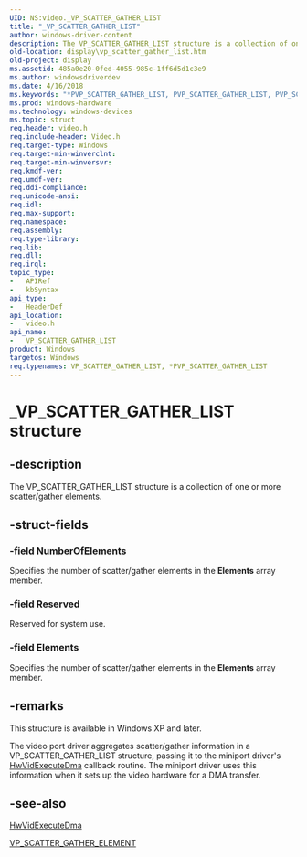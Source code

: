 ```yaml
---
UID: NS:video._VP_SCATTER_GATHER_LIST
title: "_VP_SCATTER_GATHER_LIST"
author: windows-driver-content
description: The VP_SCATTER_GATHER_LIST structure is a collection of one or more scatter/gather elements.
old-location: display\vp_scatter_gather_list.htm
old-project: display
ms.assetid: 485a0e20-0fed-4055-985c-1ff6d5d1c3e9
ms.author: windowsdriverdev
ms.date: 4/16/2018
ms.keywords: "*PVP_SCATTER_GATHER_LIST, PVP_SCATTER_GATHER_LIST, PVP_SCATTER_GATHER_LIST structure pointer [Display Devices], VP_SCATTER_GATHER_LIST, VP_SCATTER_GATHER_LIST structure [Display Devices], Video_Structs_0b59cadd-bf97-44c9-b987-d4dfc5eaaf15.xml, _VP_SCATTER_GATHER_LIST, display.vp_scatter_gather_list, video/PVP_SCATTER_GATHER_LIST, video/VP_SCATTER_GATHER_LIST"
ms.prod: windows-hardware
ms.technology: windows-devices
ms.topic: struct
req.header: video.h
req.include-header: Video.h
req.target-type: Windows
req.target-min-winverclnt: 
req.target-min-winversvr: 
req.kmdf-ver: 
req.umdf-ver: 
req.ddi-compliance: 
req.unicode-ansi: 
req.idl: 
req.max-support: 
req.namespace: 
req.assembly: 
req.type-library: 
req.lib: 
req.dll: 
req.irql: 
topic_type:
-	APIRef
-	kbSyntax
api_type:
-	HeaderDef
api_location:
-	video.h
api_name:
-	VP_SCATTER_GATHER_LIST
product: Windows
targetos: Windows
req.typenames: VP_SCATTER_GATHER_LIST, *PVP_SCATTER_GATHER_LIST
---
```


# _VP_SCATTER_GATHER_LIST structure


## -description


The VP_SCATTER_GATHER_LIST structure is a collection of one or more scatter/gather elements.


## -struct-fields




### -field NumberOfElements

Specifies the number of scatter/gather elements in the <b>Elements</b> array member.


### -field Reserved

Reserved for system use.


### -field Elements

Specifies the number of scatter/gather elements in the <b>Elements</b> array member.


## -remarks



This structure is available in Windows XP and later.

The video port driver aggregates scatter/gather information in a VP_SCATTER_GATHER_LIST structure, passing it to the miniport driver's <a href="https://msdn.microsoft.com/262c4b9b-fdca-4899-a635-fb273bbf4cc8">HwVidExecuteDma</a> callback routine. The miniport driver uses this information when it sets up the video hardware for a DMA transfer.




## -see-also




<a href="https://msdn.microsoft.com/262c4b9b-fdca-4899-a635-fb273bbf4cc8">HwVidExecuteDma</a>



<a href="https://msdn.microsoft.com/library/windows/hardware/ff570571">VP_SCATTER_GATHER_ELEMENT</a>
 

 

